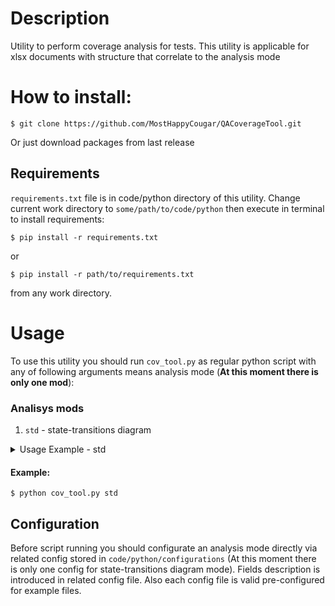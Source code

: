 # Description
Utility to perform coverage analysis for tests. This utility is applicable for xlsx documents with structure that correlate to the analysis mode

# How to install:
```
$ git clone https://github.com/MostHappyCougar/QACoverageTool.git
```
Or just download packages from last release

## Requirements
`requirements.txt` file is in code/python directory of this utility.
Change current work directory to `some/path/to/code/python` then execute in terminal to install requirements: 
```
$ pip install -r requirements.txt
```
or
```
$ pip install -r path/to/requirements.txt
```
from any work directory.

# Usage
To use this utility you should run `cov_tool.py` as regular python script with any of following arguments means analysis mode (**At this moment there is only one mod**):
### Analisys mods
1. `std` - state-transitions diagram
<details>
<summary>Usage Example - std</summary>

#### Configuration: 
Config file for this usage case is: `code/python/configurations/state_transitions_config.yaml`

#### Input Table for analysis - there is should be no merged cells:
![image](https://user-images.githubusercontent.com/104580123/215318025-ba3d7ca3-8e6e-408c-86be-5dce72c41b4a.png)

#### Analysis results:
There is following files as result of analysis in `code/python/output/EXAMPLE`:
- test.gv - dot-language file for state-transitions diagram
```
strict digraph "D:\Dev_Workspace\Eclipse\QACoverageTool\code\python\output\EXAMPLE\test" {
	graph [concentrate=true imagescale=true]
	START [label=START fillcolor=red fontcolor=white style=filled]
	END [label=END fillcolor=red fontcolor=white style=filled]
	START -> "3, 0" [label=place]
	"3, 0" -> "0, 2" [label=cancel]
	"0, 2" -> "3, 0" [label=place]
	"3, 0" -> END
	START -> "3, 0" [label=place]
	"3, 0" -> "0, 1" [label=cancel]
	"0, 1" -> "3, 0" [label=place]
	"3, 0" -> END
	START -> "3, 0" [label=place]
	"3, 0" -> "0, 4" [label=cancel]
	"0, 4" -> "3, 0" [label=place]
	"3, 0" -> END
	START -> "3, 0" [label=place]
	"3, 0" -> "0, 2" [label=cancel]
	"0, 2" -> "3, 0" [label=place]
	"3, 0" -> END
	START -> "3, 0" [label=place]
	"3, 0" -> "0, 4" [label=cancel]
	"0, 4" -> "3, 0" [label=place]
	"3, 0" -> END
	START -> "3, 0" [label=place]
	"3, 0" -> "0, 3" [label=cancel]
	"0, 3" -> "3, 0" [label=place]
	"3, 0" -> END
	START -> "3, 0" [label=place]
	"3, 0" -> "0, 3" [label=cancel]
	"0, 3" -> "3, 0" [label=place]
	"3, 0" -> END
	START -> "3, 0" [label=place]
	"3, 0" -> "0, 4" [label=cancel]
	"0, 4" -> "3, 0" [label=place]
	"3, 0" -> END
	START -> "3, 0" [label=place]
	"3, 0" -> "0, 1" [label=cancel]
	"0, 1" -> "3, 0" [label=place]
	"3, 0" -> END
	START -> "3, 0" [label=place]
	"3, 0" -> "0, 3" [label=cancel]
	"0, 3" -> "3, 0" [label=place]
	"3, 0" -> END
	START -> "3, 0" [label=place]
	"3, 0" -> "0, 2" [label=cancel]
	"0, 2" -> "3, 0" [label=place]
	"3, 0" -> END
	START -> "3, 0" [label=place]
	"3, 0" -> "0, 1" [label=cancel]
	"0, 1" -> "3, 0" [label=place]
	"3, 0" -> END
}
```
- test.gv.pdf - state-treansitions diagram in pdf format

![image](https://user-images.githubusercontent.com/104580123/215318403-5b87cff6-a39e-46a2-bb1b-4beab25dbcee.png)
- test_stats.xlsx - detail **path** informations. There is no ways to representate **path** via state-transitions diagram so **path** will be descriped as text

![image](https://user-images.githubusercontent.com/104580123/215318691-b9729115-4a99-41fd-a6c8-6f836c607849.png)
- test_stats_vis.pdf - pie diagram that representate sequences of each path

![image](https://user-images.githubusercontent.com/104580123/215318768-4b751ef9-c1bc-45c4-8dd4-91628adac263.png)
</details>

#### Example: 
```
$ python cov_tool.py std
```

## Configuration
Before script running you should configurate an analysis mode directly via related config stored in `code/python/configurations` (At this moment there is only one config for state-transitions diagram mode). Fields description is introduced in related config file. Also each config file is valid pre-configured for example files.
